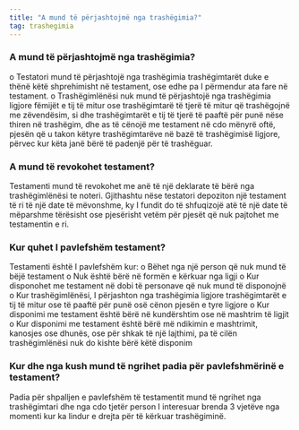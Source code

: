 ```yaml
---
title: "A mund të përjashtojmë nga trashëgimia?"
tag: trashegimia
---
```


### A mund të përjashtojmë nga trashëgimia?

o	Testatori mund të përjashtojë nga trashëgimia trashëgimtarët duke e thënë këtë shprehimisht në testament, ose edhe pa I përmendur ata fare në testament.
o	Trashëgimlënësi nuk mund të përjashtojë nga trashëgimia ligjore fëmijët e tij të mitur ose trashëgimtarë të tjerë të mitur që trashëgojnë me zëvendësim, si dhe trashëgimtarët e tij të tjerë të paaftë për punë nëse thiren në trashëgim, dhe as të cënojë me testament në cdo mënyrë oftë, pjesën që u takon këtyre trashëgimtarëve në bazë të trashëgimisë ligjore, përvec kur këta janë bërë të padenjë për të trashëguar.

###	A mund të revokohet testament?

Testamenti mund të revokohet me anë të një deklarate të bërë nga trashëgimlënësi te noteri. Gjithashtu nëse testatori depoziton një testament të ri të një date të mëvonshme, ky I fundit do të shfuqizojë atë të një date të mëparshme tërësisht ose pjesërisht vetëm për pjesët që nuk pajtohet me testamentin e ri.

### Kur quhet I pavlefshëm testament?
Testamenti është I pavlefshëm kur:
o	Bëhet nga një person që nuk mund të bëjë testament
o	Nuk është bërë në formën e kërkuar nga ligji
o	Kur disponohet me testament në dobi të personave që nuk mund të disponojnë
o	Kur trashëgimlënësi, I përjashton nga trashëgimia ligjore trashëgimtarët e tij të mitur ose të paaftë për punë osë cënon pjesën e tyre ligjore
o	Kur disponimi me testament është bërë në kundërshtim ose në mashtrim të ligjit
o	Kur disponimi me testament është bërë më ndikimin e mashtrimit, kanosjes ose dhunës, ose për shkak të një lajthimi, pa të cilën trashëgimlënësi nuk do kishte bërë këtë disponim

### Kur dhe nga kush mund të ngrihet padia për pavlefshmërinë e testament?

Padia për shpalljen e pavlefshëm të testamentit mund të ngrihet nga trashëgimtari dhe nga cdo tjetër person I interesuar brenda 3 vjetëve nga momenti kur ka lindur e drejta për të kërkuar trashëgiminë.
